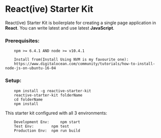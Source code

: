 # React(ive) Starter Kit

React(ive) Starter Kit is boilerplate for creating a single page application in **React**.
You can write latest and use latest **JavaScript**. 

### Prerequisites:

```tools
	npm >= 6.4.1 AND node >= v10.4.1
    
    Install from(Install Using NVM is my favourite one): 
    https://www.digitalocean.com/community/tutorials/how-to-install-node-js-on-ubuntu-16-04
```

### Setup:
```cmds
	npm install -g reactive-starter-kit
    reactive-starter-kit folderName
    cd folderName
    npm install
```

This starter kit configured with all 3 environments:

```env
    Development Env:     npm start
    Test Env:		 npm test
    Production Env:	 npm run build
```